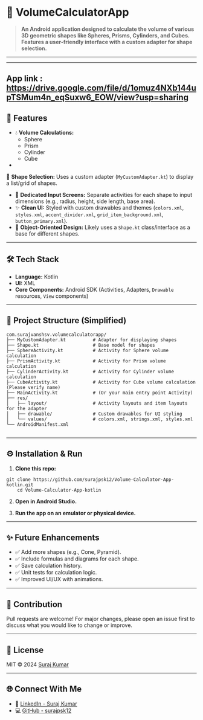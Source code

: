 # 📐 VolumeCalculatorApp

> **An Android application designed to calculate the volume of various 3D geometric shapes like Spheres, Prisms, Cylinders, and Cubes. Features a user-friendly interface with a custom adapter for shape selection.**

---
---
App link : https://drive.google.com/file/d/1omuz4NXb144upTSMum4n_eqSuxw6_EOW/view?usp=sharing
---



## 🚀 Features

- 💧 **Volume Calculations:**
    -   Sphere
    -   Prism
    -   Cylinder
    -   Cube
- 
📄 **Shape Selection:** Uses a custom adapter (`MyCustomAdapter.kt`) to display a list/grid of shapes.
- 📱 **Dedicated Input Screens:** Separate activities for each shape to input dimensions (e.g., radius, height, side length, base area).
- ✨ **Clean UI:** Styled with custom drawables and themes (`colors.xml`, `styles.xml`, `accent_divider.xml`, `grid_item_background.xml`, `button_primary.xml`).
- 🧱 **Object-Oriented Design:** Likely uses a `Shape.kt` class/interface as a base for different shapes.

---

## 🛠️ Tech Stack

- **Language:** Kotlin
- **UI:** XML
- **Core Components:** Android SDK (Activities, Adapters, `Drawable` resources, `View` components)

---

## 📁 Project Structure (Simplified)




```
com.surajvanshsv.volumecalculatorapp/   
├── MyCustomAdapter.kt          # Adapter for displaying shapes
├── Shape.kt                    # Base model for shapes
├── SphereActivity.kt           # Activity for Sphere volume calculation
├── PrismActivity.kt            # Activity for Prism volume calculation
├── CylinderActivity.kt         # Activity for Cylinder volume calculation
├── CubeActivity.kt             # Activity for Cube volume calculation (Please verify name)
├── MainActivity.kt             # (Or your main entry point Activity)
├── res/
│   ├── layout/                 # Activity layouts and item layouts for the adapter
│   ├── drawable/               # Custom drawables for UI styling
│   └── values/                 # colors.xml, strings.xml, styles.xml
└── AndroidManifest.xml


```





---

## ⚙️ Installation & Run

1.  **Clone this repo:**
    


```
git clone https://github.com/surajpsk12/Volume-Calculator-App-kotlin.git
    cd Volume-Calculator-App-kotlin
```




2.  **Open in Android Studio.**

3.  **Run the app on an emulator or physical device.**

---

## ✨ Future Enhancements

*   ✅ Add more shapes (e.g., Cone, Pyramid).
*   ✅ Include formulas and diagrams for each shape.
*   ✅ Save calculation history.
*   ✅ Unit tests for calculation logic.
*   ✅ Improved UI/UX with animations.

---

## 🤝 Contribution

Pull requests are welcome! For major changes, please open an issue first to discuss what you would like to change or improve.

---

## 📜 License

MIT © 2024 [Suraj Kumar](https://github.com/surajpsk12)

---

## 🌐 Connect With Me

*   🔗 [LinkedIn - Suraj Kumar](https://www.linkedin.com/in/surajvansh12/)
*   💻 [GitHub - surajpsk12](https://github.com/surajpsk12)
